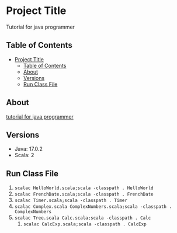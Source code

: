 # Project Title

Tutorial for java programmer

## Table of Contents

- [Project Title](#project-title)
  - [Table of Contents](#table-of-contents)
  - [About](#about)
  - [Versions](#versions)
  - [Run Class File](#run-class-file)

## About

[tutorial for java programmer](https://docs.scala-lang.org/ja/tutorials/scala-for-java-programmers.html#)

## Versions

- Java: 17.0.2
- Scala: 2

## Run Class File

1. `scalac HelloWorld.scala;scala -classpath . HelloWorld`
2. `scalac FrenchDate.scala;scala -classpath . FrenchDate`
3. `scalac Timer.scala;scala -classpath . Timer`
4. `scalac Complex.scala ComplexNumbers.scala;scala -classpath . ComplexNumbers`
5. `scalac Tree.scala Calc.scala;scala -classpath . Calc`
   1. `scalac CalcExp.scala;scala -classpath . CalcExp`